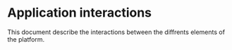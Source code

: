 # Application interactions

This document describe the interactions between the diffrents elements of the platform.